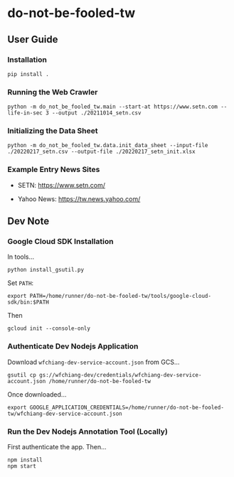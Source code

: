 # do-not-be-fooled-tw 

## User Guide 

### Installation 
```
pip install .
```

### Running the Web Crawler 
```
python -m do_not_be_fooled_tw.main --start-at https://www.setn.com --life-in-sec 3 --output ./20211014_setn.csv 
```

### Initializing the Data Sheet 
```
python -m do_not_be_fooled_tw.data.init_data_sheet --input-file ./20220217_setn.csv --output-file ./20220217_setn_init.xlsx 
```

### Example Entry News Sites 

* SETN: https://www.setn.com/  

* Yahoo News: https://tw.news.yahoo.com/ 

## Dev Note 

### Google Cloud SDK Installation 

In tools... 

```
python install_gsutil.py
```

Set `PATH`: 

```
export PATH=/home/runner/do-not-be-fooled-tw/tools/google-cloud-sdk/bin:$PATH
```

Then 

```
gcloud init --console-only 
```

### Authenticate Dev Nodejs Application 

Download `wfchiang-dev-service-account.json` from GCS... 

```
gsutil cp gs://wfchiang-dev/credentials/wfchiang-dev-service-account.json /home/runner/do-not-be-fooled-tw
```

Once downloaded... 

```
export GOOGLE_APPLICATION_CREDENTIALS=/home/runner/do-not-be-fooled-tw/wfchiang-dev-service-account.json
```

### Run the Dev Nodejs Annotation Tool (Locally)

First authenticate the app. Then... 

```
npm install 
npm start
```